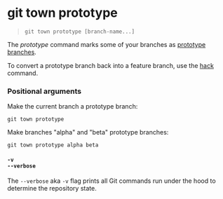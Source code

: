 # git town prototype

> `git town prototype [branch-name...]`

The _prototype_ command marks some of your branches as
[prototype branches](../branch-types.md#prototype-branches).

To convert a prototype branch back into a feature branch, use the
[hack](hack.md) command.

### Positional arguments

Make the current branch a prototype branch:

```fish
git town prototype
```

Make branches "alpha" and "beta" prototype branches:

```fish
git town prototype alpha beta
```

#### `-v`<br>`--verbose`

The `--verbose` aka `-v` flag prints all Git commands run under the hood to
determine the repository state.
